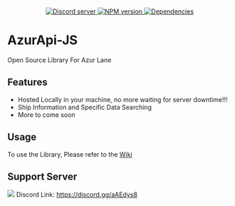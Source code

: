 <div align="center">
    <br />
    <p>
        <a href="https://discord.gg/aAEdys8">
            <img src="https://discordapp.com/api/guilds/648206344729526272/embed.png" alt="Discord server" />
        </a>
        <a href="https://www.npmjs.com/package/@azurapi/azurapi">
            <img src="https://img.shields.io/npm/v/@azurapi/azurapi.svg?maxAge=3600" alt="NPM version" />
        </a>
        <a href="https://david-dm.org/AzurAPI/azur-json.svg">
            <img src="https://img.shields.io/david/AzurAPI/azur-json.svg?maxAge=3600" alt="Dependencies" />
        </a>
    </p>
</div>

# AzurApi-JS
Open Source Library For Azur Lane

## Features
- Hosted Locally in your machine, no more waiting for server downtime!!!
- Ship Information and Specific Data Searching
- More to come soon
## Usage
To use the Library, Please refer to the [Wiki](https://github.com/AzurAPI/azur-json/wiki)

## Support Server

[![](https://discordapp.com/api/guilds/648206344729526272/widget.png?style=banner2)](https://discord.gg/aAEdys8)
Discord Link: https://discord.gg/aAEdys8
